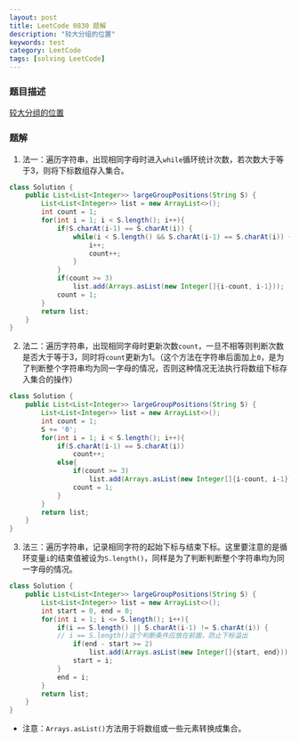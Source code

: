 ```yaml
---
layout: post
title: LeetCode 0830 题解
description: "较大分组的位置"
keywords: test
category: LeetCode
tags: [solving LeetCode]
---
```


### 题目描述
[较大分组的位置](https://leetcode-cn.com/problems/positions-of-large-groups/)

### 题解
1. 法一：遍历字符串，出现相同字母时进入`while`循环统计次数，若次数大于等于3，则将下标数组存入集合。
```java
class Solution {
    public List<List<Integer>> largeGroupPositions(String S) {
        List<List<Integer>> list = new ArrayList<>();
        int count = 1;
        for(int i = 1; i < S.length(); i++){
            if(S.charAt(i-1) == S.charAt(i)) {
            	while(i < S.length() && S.charAt(i-1) == S.charAt(i)) {
            		i++;
            		count++;
            	}
            }
        	if(count >= 3)
        		list.add(Arrays.asList(new Integer[]{i-count, i-1}));
        	count = 1;
        }
        return list;
    }
}
```
2. 法二：遍历字符串，出现相同字母时更新次数`count`，一旦不相等则判断次数是否大于等于3，同时将`count`更新为1。（这个方法在字符串后面加上`0`，是为了判断整个字符串均为同一字母的情况，否则这种情况无法执行将数组下标存入集合的操作）
```java
class Solution {
    public List<List<Integer>> largeGroupPositions(String S) {
        List<List<Integer>> list = new ArrayList<>();
        int count = 1;
        S += '0';
        for(int i = 1; i < S.length(); i++){
            if(S.charAt(i-1) == S.charAt(i)) 
                count++;
            else{
            	if(count >= 3)
            		list.add(Arrays.asList(new Integer[]{i-count, i-1}));
        	    count = 1;
            }
        }
        return list;
    }
}
```
3. 法三：遍历字符串，记录相同字符的起始下标与结束下标。这里要注意的是循环变量`i`的结束值被设为`S.length()`，同样是为了判断判断整个字符串均为同一字母的情况。
```java
class Solution {
    public List<List<Integer>> largeGroupPositions(String S) {
        List<List<Integer>> list = new ArrayList<>();
        int start = 0, end = 0;
        for(int i = 1; i <= S.length(); i++){
            if(i == S.length() || S.charAt(i-1) != S.charAt(i)) {
            // i == S.length()这个判断条件应放在前面，防止下标溢出
                if(end - start >= 2)
                    list.add(Arrays.asList(new Integer[]{start, end}));
                start = i;   
            }
            end = i;
        }
        return list;
    }
}
```
* 注意：`Arrays.asList()`方法用于将数组或一些元素转换成集合。